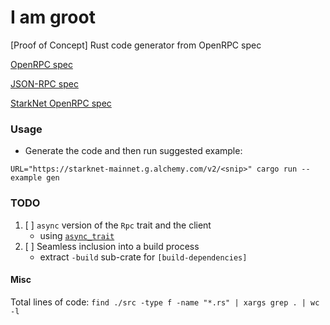 I am groot
==========

[Proof of Concept] Rust code generator from OpenRPC spec

[OpenRPC spec](https://spec.open-rpc.org/)

[JSON-RPC spec](https://www.jsonrpc.org/specification)

[StarkNet OpenRPC spec](https://github.com/starkware-libs/starknet-specs)

### Usage

* Generate the code and then run suggested example:

```
URL="https://starknet-mainnet.g.alchemy.com/v2/<snip>" cargo run --example gen
```

### TODO

1. [ ] `async` version of the `Rpc` trait and the client
   - using [`async_trait`](https://docs.rs/async-trait/latest/async_trait/)
1. [ ] Seamless inclusion into a build process
   - extract `-build` sub-crate for `[build-dependencies]`

#### Misc

Total lines of code: `find ./src -type f -name "*.rs" | xargs grep . | wc -l`
